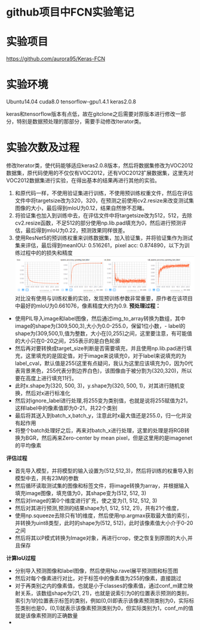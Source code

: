 # github项目中FCN实验笔记

# 实验项目
https://github.com/aurora95/Keras-FCN

# 实验环境
Ubuntu14.04
cuda8.0
tensorflow-gpu1.4.1
keras2.0.8

keras和tensorflow版本有点低，故在gitclone之后需要对原版本进行修改一部分，特别是数据预处理的那部分，需要手动修改Iterator类。
# 实验次数及过程
修改Iterator类，使代码能够适应keras2.0.8版本，然后将数据集修改为VOC2012数据集，原代码使用的不仅仅有VOC2012，还有VOC2012扩展数据集，这里先对VOC2012数据集进行实验，在得出基本的结果再进行其他的实验。
1. 和原代码一样，不使用验证集进行训练，不使用预训练权重文件，然后在评估文件中将targetsize改为320，320，在预测之前使用cv2.resize来改变测试集图像的大小，最后得到mIoU为0.12，结果自然惨不忍睹。
2. 将验证集也加入到训练中去，在评估文件中将targetsize改为512，512，去除cv2.resize函数，不足512的部分使用np.lib.pad填充为0，然后进行预测评估，最后得到mIoU为0.22，预测效果同样很差。
3. 使用ResNet5的预训练权重来训练数据集，加入验证集，并将验证集作为测试集来评估，最后得到meanIOU: 0.516261，pixel acc: 0.874890，以下为训练过程中的的损失和精度
   ![训练过程的损失和精度](./image/2020-01-02-09-39-15.png)
对比没有使用与训练权重的实验，发现预训练参数非常重要，原作者在该项目中最好的mIoU为0.661076，像素精度大约为0.9.
**预处理过程：**
- 使用PIL导入image和label图像，然后通过img_to_array转换为数组，其中image的shape为(309,500,3),大小为0.0-255.0，保留1位小数，- label的shape为(309,500,1),值为整数，大小在[0,255]之间，这里要注意，有可能值的大小只在0-20之间，255表示的是白色轮廓
- 然后再对要转换成target_size判断是否需要填充，并且使用np.lib.pad进行填充，这里填充的是固定值，对于image来说填充0，对于label来说填充的为label_cval，默认值是255(这里有点疑问，我认为这里应该填充为0，因为0代表背景黑色，255代表分割边界白色)，该图像由于被分割为(320,320)，所以要在高度上进行填充11行。
- 此时x.shape为(320, 500, 3)，y.shape为(320, 500, 1)，对其进行随机变换，然后对x进行标准化
- 然后对ignore_label进行处理,将255变为类别值，也就是说将255赋值为21，这样label中的像素值即为0-21，共22个类别
- 最后将其送入到batch_x,batch_y，注意此时x最大值还是255.0，归一化并没有起作用
- 将整个batch处理好之后，再来对batch_x进行处理，这里的处理是将RGB转换为BGR，然后再来Zero-center by mean pixel，但是这里用的是imagenet的平均像素

**评估过程**
- 首先导入模型，并将模型的输入设置为(512,512,3)，然后将训练的权重导入到模型中去，共有23M的参数
- 然后循环读取测试集的图像和标签文件，将image转换为array，并根据输入填充image图像，填充值为0，其shape变为(512, 512, 3)
- 然后对image的第0个维度进行扩充，使之变为(1, 512, 512, 3)
- 然后对其进行预测,预测的结果shape为1, 512, 512, 21)，共有21个维度，
- 使用np.squeeze去除只有1的维度，然后使用np.argmax获取最大值的索引，并转换为uint8类型，此时的shape为(512, 512)，此时该像素值大小介于0-20之间
- 然后将其以P模式转换为Image对象，再进行crop，使之恢复到原图的大小,并且保存
  
**计算IoU过程**
- 分别导入预测图像和label图像，然后使用Np.ravel展平预测图和标签图
- 然后对每个像素进行对比，对于标签中的像素值为255的像素，直接跳过
- 对于再类别之内的像素值，也就是小于classes的像素值，通过conf_m建立映射关系，该数组shape为(21, 21)，也就是说索引为0的位置表示预测的类别，索引为1的位置表示标签的类别，例如(0,0)即表示该像素预测类别为0，实际标签类别也是0，(0,1)就表示该像素预测类别为0，但实际类别为1，conf_m的值就是该像素预测的正确数量
- 